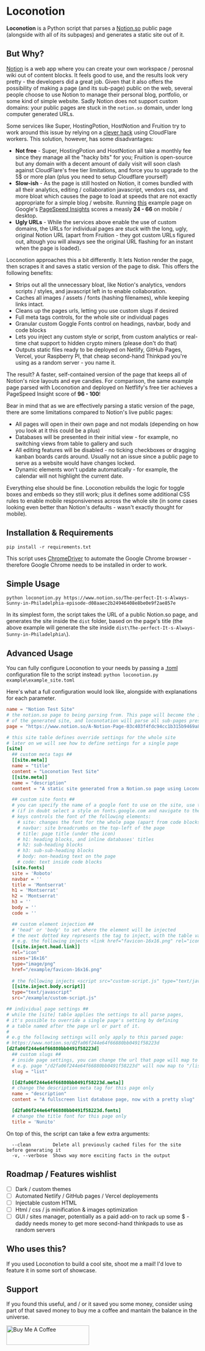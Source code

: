 # Loconotion
**Loconotion** is a Python script that parses a [Notion.so](https://notion.so) public page (alongside with all of its subpages) and generates a static site out of it.

## But Why?
[Notion](https://notion.so) is a web app where you can create your own workspace / perosnal wiki out of content blocks. It feels good to use, and the results look very pretty - the developers did a great job. Given that it also offers the possibility of making a page (and its sub-page) public on the web, several people choose to use Notion to manage their personal blog, portfolio, or some kind of simple website. Sadly Notion does not support custom domains: your public pages are stuck in the `notion.so` domain, under long computer generated URLs.

Some services like Super, HostingPotion, HostNotion and Fruition try to work around this issue by relying on a [clever hack](https://gist.github.com/mayneyao/b9fefc9625b76f70488e5d8c2a99315d) using CloudFlare workers. This solution, however, has some disadvantages:
- **Not free** - Super, HostingPotion and HostNotion all take a monthly fee since they manage all the "hacky bits" for you; Fruition is open-source but any domain with a decent amount of daily visit will soon clash against CloudFlare's free tier limitations, and force you to upgrade to the 5$ or more plan (plus you need to setup Cloudflare yourself)
- **Slow-ish** - As the page is still hosted on Notion, it comes bundled with all their analytics, editing / collaboration javascript, vendors css, and more bloat which causes the page to load at speeds that are not exactly appropriate for a simple blog / website. Running [this](https://www.notion.so/The-perfect-It-s-Always-Sunny-in-Philadelphia-episode-d08aaec2b24946408e8be0e9f2ae857e) example page on Google's [PageSpeed Insights](https://developers.google.com/speed/pagespeed/insights/) scores a measly **24 - 66** on mobile / desktop.
- **Ugly URLs** - While the services above enable the use of custom domains, the URLs for individual pages are stuck with the long, ugly, original Notion URL (apart from Fruition - they got custom URLs figured out, altough you will always see the original URL flashing for an instant when the page is loaded).

Loconotion approaches this a bit differently. It lets Notion render the page, then scrapes it and saves a static version of the page to disk. This offers the following benefits:
- Strips out all the unnecessary bloat, like Notion's analytics, vendors scripts / styles, and javascript left in to enable collaboration.
- Caches all images / assets / fonts (hashing filenames), while keeping links intact.
- Cleans up the pages urls, letting you use custom slugs if desired
- Full meta tags controls, for the whole site or individual pages
- Granular custom Goggle Fonts control on headings, navbar, body and code blocks 
- Lets you inject any custom style or script, from custom analytics or real-time chat support to hidden crypto miners (please don't do that)
- Outputs static files ready to be deployed on Netlify, GitHub Pages, Vercel, your Raspberry PI, that cheap second-hand Thinkpad you're using as a random server - you name it.

The result? A faster, self-contained version of the page that keeps all of Notion's nice layouts and eye candies. For comparison, the same example page parsed with Loconotion and deployed on Netflify's free tier achieves a PageSpeed Insight score of **96 - 100**!

Bear in mind that as we are effectively parsing a static version of the page, there are some limitations compared to Notion's live public pages:
- All pages will open in their own page and not modals (depending on how you look at it this could be a plus)
- Databases will be presented in their initial view - for example, no switching views from table to gallery and such
- All editing features will be disabled - no ticking checkboxes or dragging kanban boards cards around. Usually not an issue since a public page to serve as a website would have changes locked.
- Dynamic elements won't update automatically - for example, the calendar will not highlight the current date.

Everything else should be fine. Loconotion rebuilds the logic for toggle boxes and embeds so they still work; plus it defines some additional CSS rules to enable mobile responsiveness across the whole site (in some cases looking even better than Notion's defaults - wasn't exactly thought for mobile).

## Installation & Requirements
`pip install -r requirements.txt`

This script uses [ChromeDriver](chromedriver.chromium.org) to automate the Google Chrome browser - therefore Google Chrome needs to be installed in order to work.

## Simple Usage
`python loconotion.py https://www.notion.so/The-perfect-It-s-Always-Sunny-in-Philadelphia-episode-d08aaec2b24946408e8be0e9f2ae857e`

In its simplest form, the script takes the URL of a public Notion.so page, and generates the site inside the `dist` folder, based on the page's title (the above example will generate the site inside `dist\The-perfect-It-s-Always-Sunny-in-Philadelphia\`).

## Advanced Usage
You can fully configure Loconotion to your needs by passing a [.toml](https://github.com/toml-lang/toml) configuration file to the script instead:
`python loconotion.py example\example_site.toml`

Here's what a full configuration would look like, alongside with explanations for each parameter.
```toml
name = "Notion Test Site"
# the notion.so page to being parsing from. This page will become the index.html
# of the generated site, and loconotation will parse all sub-pages present on the page.
page = "https://www.notion.so/A-Notion-Page-03c403f4fdc94cc1b315b9469a8950ef"

# this site table defines override settings for the whole site
# later on we will see how to define settings for a single page
[site]
  ## custom meta tags ##
  [[site.meta]]
  name = "title"
  content = "Loconotion Test Site"
  [[site.meta]]
  name = "description"
  content = "A static site generated from a Notion.so page using Loconotion"

  ## custom site fonts ##
  # you can specify the name of a google font to use on the site, use the font embed name
  # (if in doubt select a style on fonts.google.com and navigate to the "embed" tag to check the name under CSS rules)
  # keys controls the font of the following elements:
    # site: changes the font for the whole page (apart from code blocks) but the following settings override it
    # navbar: site breadcrumbs on the top-left of the page
    # title: page title (under the icon)
    # h1: heading blocks, and inline databases' titles
    # h2: sub-heading blocks
    # h3: sub-sub-heading blocks
    # body: non-heading text on the page
    # code: text inside code blocks
  [site.fonts]
  site = 'Roboto'
  navbar = ''
  title = 'Montserrat'
  h1 = 'Montserrat'
  h2 = 'Montserrat'
  h3 = ''
  body = ''
  code = ''

  ## custom element injection ##
  # 'head' or 'body' to set where the element will be injected
  # the next dotted key represents the tag to inject, with the table values being the the tag attributes
  # e.g. the following injects <link href="favicon-16x16.png" rel="icon" sizes="16x16" type="image/png"/> in the <head>
  [[site.inject.head.link]]
  rel="icon" 
  sizes="16x16"
  type="image/png"
  href="/example/favicon-16x16.png"
  
  # the following injects <script src="custom-script.js" type="text/javascript"></script> in the <body>
  [[site.inject.body.script]]
  type="text/javascript"
  src="/example/custom-script.js"

## individual page settings ##
# while the [site] table applies the settings to all parse pages, 
# it's possible to override a single page's setting by defining
# a table named after the page url or part of it.
#
# e.g the following settings will only apply to this parsed page:
# https://www.notion.so/d2fa06f244e64f66880bb0491f58223d
[d2fa06f244e64f66880bb0491f58223d]
  ## custom slugs ##
  # inside page settings, you can change the url that page will map to with the 'slug' key
  # e.g. page "/d2fa06f244e64f66880bb0491f58223d" will now map to "/list"
  slug = "list"

  [[d2fa06f244e64f66880bb0491f58223d.meta]] 
  # change the description meta tag for this page only
  name = "description"
  content = "A fullscreen list database page, now with a pretty slug"

  [d2fa06f244e64f66880bb0491f58223d.fonts]
  # change the title font for this page only
  title = 'Nunito' 
```

On top of this, the script can take a few extra arguments:
```
  --clean        Delete all previously cached files for the site before generating it
  -v, --verbose  Shows way more exciting facts in the output
```

## Roadmap / Features wishlist
- [ ] Dark / custom themes
- [ ] Automated Netlify / GitHub pages / Vercel deployements
- [ ] Injectable custom HTML
- [ ] Html / css / js minification & images optimization
- [ ] GUI / sites manager, potentially as a paid add-on to rack up some $ - daddy needs money to get more second-hand thinkpads to use as random servers

## Who uses this?
If you used Loconotion to build a cool site, shoot me a mail! I'd love to feature it in some sort of showcase.

## Support
If you found this useful, and / or it saved you some money, consider using part of that saved money to buy me a coffee and mantain the balance in the universe.

<a href="https://www.buymeacoffee.com/leoncvlt" target="_blank"><img src="https://cdn.buymeacoffee.com/buttons/default-blue.png" alt="Buy Me A Coffee" style="height: 51px !important;width: 217px !important;" ></a>